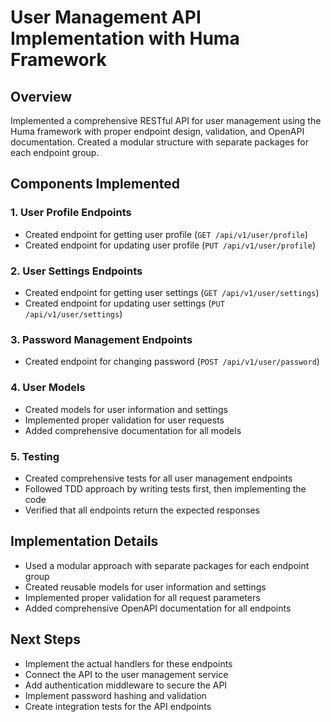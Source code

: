 # User Management API Implementation with Huma Framework

## Overview
Implemented a comprehensive RESTful API for user management using the Huma framework with proper endpoint design, validation, and OpenAPI documentation. Created a modular structure with separate packages for each endpoint group.

## Components Implemented

### 1. User Profile Endpoints
- Created endpoint for getting user profile (`GET /api/v1/user/profile`)
- Created endpoint for updating user profile (`PUT /api/v1/user/profile`)

### 2. User Settings Endpoints
- Created endpoint for getting user settings (`GET /api/v1/user/settings`)
- Created endpoint for updating user settings (`PUT /api/v1/user/settings`)

### 3. Password Management Endpoints
- Created endpoint for changing password (`POST /api/v1/user/password`)

### 4. User Models
- Created models for user information and settings
- Implemented proper validation for user requests
- Added comprehensive documentation for all models

### 5. Testing
- Created comprehensive tests for all user management endpoints
- Followed TDD approach by writing tests first, then implementing the code
- Verified that all endpoints return the expected responses

## Implementation Details
- Used a modular approach with separate packages for each endpoint group
- Created reusable models for user information and settings
- Implemented proper validation for all request parameters
- Added comprehensive OpenAPI documentation for all endpoints

## Next Steps
- Implement the actual handlers for these endpoints
- Connect the API to the user management service
- Add authentication middleware to secure the API
- Implement password hashing and validation
- Create integration tests for the API endpoints
